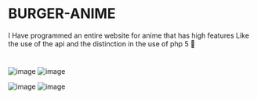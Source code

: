 # BURGER-ANIME
I Have programmed an entire website for anime that has high features Like the use of the api and the distinction in the use of php 5 🍔
#
![image](https://user-images.githubusercontent.com/74735976/189478187-c5ce453f-2f42-4cc4-ac35-2be5b1ef2658.png)
![image](https://user-images.githubusercontent.com/74735976/204164271-21dd0673-d12a-4911-b512-c6a7c52ae205.png)

![image](https://user-images.githubusercontent.com/74735976/189478206-71552c08-c314-4126-9996-ed8e403aadcf.png)
![image](https://user-images.githubusercontent.com/74735976/189478211-c63224cb-9f6e-4d4a-9665-84c0c6c1a0b3.png)
#

